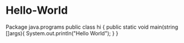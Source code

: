 # Hello-World
Package java.programs
public class hi {
public static void main(string []args){
System.out.println("Hello World");
}
}
